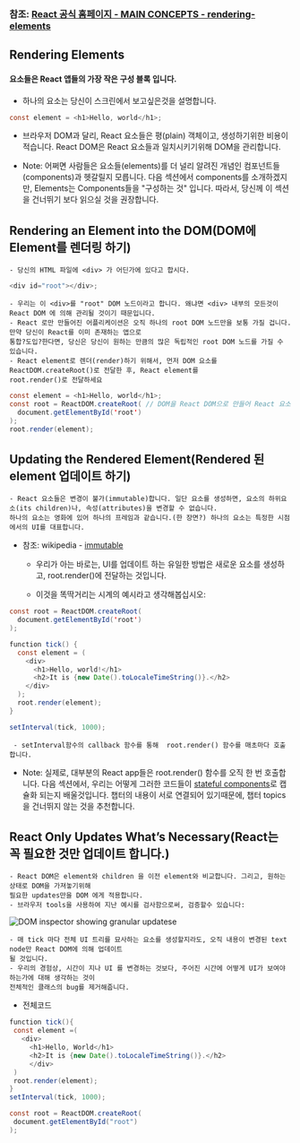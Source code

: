 ### 참조: [React 공식 홈페이지 - MAIN CONCEPTS - rendering-elements](https://reactjs.org/docs/rendering-elements.html)

## Rendering Elements


#### 요소들은 React 앱들의 가장 작은 구성 블록 입니다.
- 하나의 요소는 당신이 스크린에서 보고싶은것을 설명합니다.
~~~Java Script
const element = <h1>Hello, world</h1>;
~~~

- 브라우저 DOM과 달리, React 요소들은 평(plain) 객체이고, 생성하기위한 비용이 적습니다. React DOM은 React 요소들과 일치시키기위해
DOM을 관리합니다.

- Note: 어쩌면 사람들은 요소들(elements)를 더 널리 알려진 개념인 컴포넌트들(components)과 헷갈릴지 모릅니다.
다음 섹션에서 components를 소개하겠지만, Elements는 Components들을 "구성하는 것" 입니다. 따라서, 당신께 이 섹션을 건너뛰기 보다
읽으실 것을 권장합니다.


## Rendering an Element into the DOM(DOM에 Element를 렌더링 하기)
    - 당신의 HTML 파일에 <div> 가 어딘가에 있다고 합시다.
~~~Java Script
<div id="root"></div>;
~~~  
    - 우리는 이 <div>를 "root" DOM 노드이라고 합니다. 왜냐면 <div> 내부의 모든것이 React DOM 에 의해 관리될 것이기 때문입니다.
    - React 로만 만들어진 어플리케이션은 오직 하나의 root DOM 노드만을 보통 가질 겁니다. 만약 당신이 React를 이미 존재하는 앱으로
    통합?도입?한다면, 당신은 당신이 원하는 만큼의 많은 독립적인 root DOM 노드를 가질 수 있습니다.
    - React element로 렌더(render)하기 위해서, 먼저 DOM 요소를 ReactDOM.createRoot()로 전달한 후, React element를
    root.render()로 전달하세요

~~~Java Script
const element = <h1>Hello, world</h1>;
const root = ReactDOM.createRoot( // DOM을 React DOM으로 만들어 React 요소를 DOM에 삽입 할 수 있도록 하는 과정인 듯??
  document.getElementById('root')
);
root.render(element);
~~~   

## Updating the Rendered Element(Rendered 된 element 업데이트 하기)
    - React 요소들은 변경이 불가(immutable)합니다. 일단 요소를 생성하면, 요소의 하위요소(its children)나, 속성(attributes)을 변경할 수 없습니다. 
    하나의 요소는 영화에 있어 하나의 프레임과 같습니다.(한 장면?) 하나의 요소는 특정한 시점에서의 UI를 대표합니다.
 
 - 참조: wikipedia - [immutable](https://en.wikipedia.org/wiki/Immutable_object)
    
    - 우리가 아는 바로는, UI를 업데이트 하는 유일한 방법은 새로운 요소를 생성하고, root.render()에 전달하는 것입니다.
    
    - 이것을 똑딱거리는 시계의 예시라고 생각해봅십시오:

~~~Java Script
const root = ReactDOM.createRoot(
  document.getElementById('root')
);

function tick() {
  const element = (
    <div>
      <h1>Hello, world!</h1>
      <h2>It is {new Date().toLocaleTimeString()}.</h2>
    </div>
  );
  root.render(element);
}

setInterval(tick, 1000);
~~~
     - setInterval함수의 callback 함수를 통해  root.render() 함수를 매초마다 호출합니다. 
     
   - Note: 실제로, 대부분의 React app들은 root.render() 함수를 오직 한 번 호출합니다.
     다음 섹션에서, 우리는 어떻게 그러한 코드들이 [stateful components](https://reactjs.org/docs/state-and-lifecycle.html)로 캡슐화 되는지 배울것입니다.
     챕터의 내용이 서로 연결되어 있기때문에, 챕터 topics을 건너뛰지 않는 것을 추천합니다.
     

## React Only Updates What’s Necessary(React는 꼭 필요한 것만 업데이트 합니다.)
    - React DOM은 element와 children 을 이전 element와 비교합니다. 그리고, 원하는 상태로 DOM을 가져놓기위해 
    필요한 updates만을 DOM 에게 적용합니다.
    - 브라우저 tools을 사용하여 지난 예시를 검사함으로써, 검증할수 있습니다:
      
   ![DOM inspector showing granular updatese](https://reactjs.org/c158617ed7cc0eac8f58330e49e48224/granular-dom-updates.gif)
    
    - 매 tick 마다 전체 UI 트리를 묘사하는 요소를 생성할지라도, 오직 내용이 변경된 text node만 React DOM에 의해 업데이트
    될 것입니다.
    - 우리의 경험상, 시간이 지나 UI 를 변경하는 것보다, 주어진 시간에 어떻게 UI가 보여야 하는가에 대해 생각하는 것이
    전체적인 클래스의 bug를 제거해줍니다.
    
    
 - 전체코드
 ~~~Java Script
 function tick(){
  const element =(
    <div>
      <h1>Hello, World</h1>
      <h2>It is {new Date().toLocaleTimeString()}.</h2>
      </div>
  )
  root.render(element);
}
setInterval(tick, 1000);

const root = ReactDOM.createRoot(
  document.getElementById("root")
);
~~~

